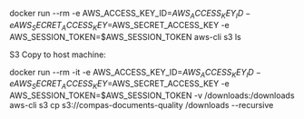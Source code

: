 docker run --rm -e AWS_ACCESS_KEY_ID=$AWS_ACCESS_KEY_ID -e AWS_SECRET_ACCESS_KEY=$AWS_SECRET_ACCESS_KEY -e AWS_SESSION_TOKEN=$AWS_SESSION_TOKEN aws-cli s3 ls

S3 Copy to host machine:

docker run --rm -it -e AWS_ACCESS_KEY_ID=$AWS_ACCESS_KEY_ID -e AWS_SECRET_ACCESS_KEY=$AWS_SECRET_ACCESS_KEY -e AWS_SESSION_TOKEN=$AWS_SESSION_TOKEN -v /downloads:/downloads aws-cli s3 cp s3://compas-documents-quality /downloads --recursive